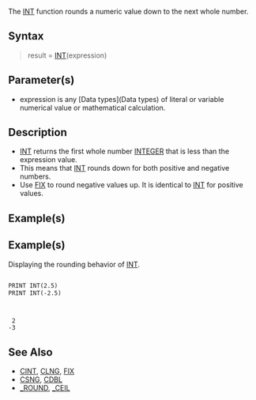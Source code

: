 The [INT](INT) function rounds a numeric value down to the next whole number. 


## Syntax

>  result = [INT](INT)(expression)


## Parameter(s)

* expression is any [Data types](Data types) of literal or variable numerical value or mathematical calculation.


## Description

* [INT](INT) returns the first whole number [INTEGER](INTEGER) that is less than the expression value.
* This means that [INT](INT) rounds down for both positive and negative numbers.
* Use [FIX](FIX) to round negative values up. It is identical to [INT](INT) for positive values.


## Example(s)

## Example(s)
 Displaying the rounding behavior of [INT](INT).

```vb

PRINT INT(2.5)
PRINT INT(-2.5)

```

```text


 2 
-3

```



## See Also

* [CINT](CINT), [CLNG](CLNG), [FIX](FIX)
* [CSNG](CSNG), [CDBL](CDBL)
* [_ROUND](_ROUND), [_CEIL](_CEIL)




